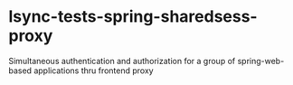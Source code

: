 lsync-tests-spring-sharedsess-proxy
===================================

Simultaneous authentication and authorization for a group of spring-web-based applications thru frontend proxy